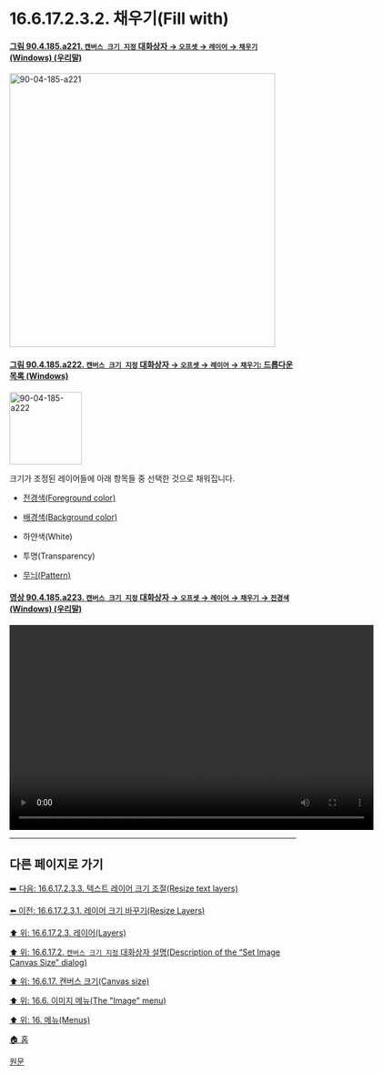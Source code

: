 # 16.6.17.2.3.2. 채우기(Fill with)

<a id="90-04-185-a221"></a>

#### [그림 90.4.185.a221. `캔버스 크기 지정` 대화상자 → `오프셋` → `레이어` → `채우기` (Windows) (우리말)](./90-04-0185-set_image_canvas_size.md#90-04-185-a221)
<img width="467" height="481" alt="90-04-185-a221" src="https://github.com/user-attachments/assets/229068ba-1272-4be6-b5ff-eccfe8d4482c" />

<a id="90-04-185-a222"></a>

#### [그림 90.4.185.a222. `캔버스 크기 지정` 대화상자 → `오프셋` → `레이어` → `채우기`: 드롭다운 목록 (Windows)](./90-04-0185-set_image_canvas_size.md#90-04-185-a222)
<img width="127" height="127" alt="90-04-185-a222" src="https://github.com/user-attachments/assets/635e6648-b9e0-4374-96a6-23c0dd8702dd" />

크기가 조정된 레이어들에 아래 항목들 중 선택한 것으로 채워집니다.

- [전경색(Foreground color)](./19-glossaryx-foreground_color.md)

- [배경색(Background color)](./19-glossaryx-background_color.md)

- 하얀색(White)

- 투명(Transparency)

- [무늬(Pattern)](./19-glossaryx-pattern.md)

<a id="90-04-185-a223"></a>

#### [영상 90.4.185.a223. `캔버스 크기 지정` 대화상자 → `오프셋` → `레이어` → `채우기` → `전경색` (Windows) (우리말)](./90-04-0185-set_image_canvas_size.md#90-04-185-a223)
<video controls="controls" width="640" height="360" src="https://github.com/user-attachments/assets/be0de4f6-8b42-46dc-9247-002a26bba3b7"></video>

***

## 다른 페이지로 가기

[➡️ 다음: 16.6.17.2.3.3. 텍스트 레이어 크기 조절(Resize text layers)](./16-06-17-02-03-03-resize_text_layers.md)

[⬅️ 이전: 16.6.17.2.3.1. 레이어 크기 바꾸기(Resize Layers)](./16-06-17-02-03-01-resize_layers.md)

[⬆️ 위: 16.6.17.2.3. 레이어(Layers)](./16-06-17-02-03-00-layers.md)

[⬆️ 위: 16.6.17.2. `캔버스 크기 지정` 대화상자 설명(Description of the “Set Image Canvas Size” dialog)](./16-06-17-02-00-description_of_the_set_image_canvas_size_dialog.md)

[⬆️ 위: 16.6.17. 캔버스 크기(Canvas size)](./16-06-17-00-canvas-size.md)

[⬆️ 위: 16.6. 이미지 메뉴(The "Image" menu)](./16-06-00-the-image-menu.md)

[⬆️ 위: 16. 메뉴(Menus)](./16-00-menus.md)

[🏠 홈](./00-home.md)

[원문](https://docs.gimp.org/2.10/ko/gimp-image-resize.html#idm27318)